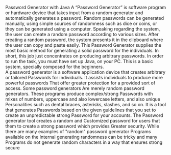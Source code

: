 Password Generator with Java
A “Password Generator” is software program or hardware device that takes 
input from a random generator and automatically generates a password. 
Random passwords can be generated manually, using simple sources of 
randomness such as dice or coins, or they can be generated using a 
computer. Speaking regarding the system, the user can create a random 
password according to various sizes. After creating a random password, the 
system presents it in the clipboard where the user can copy and paste easily. 
This Password Generator supplies the most basic method for generating a 
solid password for the individuals. In short, this job just concentrates on 
producing arbitrary passwords. In order to run the task, you must have set 
up Java, on your PC. This is a basic system, specially composed for the 
beginners.                                                                                                                                          
A password generator is a software application device that creates arbitrary 
or tailored Passwords for individuals. It assists individuals to produce more 
powerful passwords That offer greater protection for a provided sort of 
access. Some password generators Are merely random password 
generators. These programs produce complex/strong Passwords with mixes 
of numbers, uppercase and also lowercase letters, and also unique 
Personalities such as dental braces, asterisks, slashes, and so on. It is a tool 
that generates Passwords based on the given guidelines that you set to 
create an unpredictable strong Password for your accounts. The Password 
generator tool creates a random and Customized password for users that 
them to create a strong password which provides Greater security. While 
there are many examples of "random" password generator Programs 
available on the Internal generating randomness can be tricky and many 
Programs do not generate random characters in a way that ensures strong 
secure 
